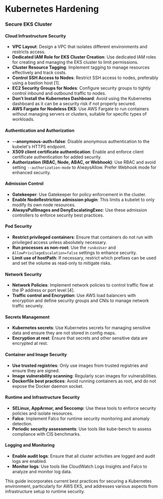 # Kubernetes Hardening

### Secure EKS Cluster

#### Cloud Infrastructure Security
- **VPC Layout**: Design a VPC that isolates different environments and restricts access.
- **Dedicated IAM Role for EKS Cluster Creation**: Use dedicated IAM roles for creating and managing the EKS cluster to limit permissions.
- **Cluster Resource Tagging**: Implement tagging to manage resources effectively and track costs.
- **Control SSH Access to Nodes**: Restrict SSH access to nodes, preferably using a bastion host [1].
- **EC2 Security Groups for Nodes**: Configure security groups to tightly control inbound and outbound traffic to nodes.
- **Don’t Install the Kubernetes Dashboard**: Avoid using the Kubernetes dashboard as it can be a security risk if not properly secured.
- **AWS Fargate for Nodeless EKS**: Use AWS Fargate to run containers without managing servers or clusters, suitable for specific types of workloads.

#### Authentication and Authorization
- **--anonymous-auth=false**: Disable anonymous authentication to the kubelet's HTTPS endpoint.
- **X509 client certificate authentication**: Enable and enforce client certificate authentication for added security.
- **Authorization (RBAC, Node, ABAC, or Webhook)**: Use RBAC and avoid setting `--authorization-mode` to AlwaysAllow. Prefer Webhook mode for enhanced security.

#### Admission Control
- **Gatekeeper**: Use Gatekeeper for policy enforcement in the cluster.
- **Enable NodeRestriction admission plugin**: This limits a kubelet to only modify its own node resources.
- **AlwaysPullImages and DenyEscalatingExec**: Use these admission controllers to enforce security best practices.

#### Pod Security
- **Restrict privileged containers**: Ensure that containers do not run with privileged access unless absolutely necessary.
- **Run processes as non-root**: Use the `runAsUser` and `AllowPrivilegeEscalation=false` settings to enhance security.
- **Limit use of hostPath**: If necessary, restrict which prefixes can be used and set the volume as read-only to mitigate risks.

#### Network Security
- **Network Policies**: Implement network policies to control traffic flow at the IP address or port level [4].
- **Traffic control and Encryption**: Use AWS load balancers with encryption and define security groups and CNIs to manage network traffic securely.

#### Secrets Management
- **Kubernetes secrets**: Use Kubernetes secrets for managing sensitive data and ensure they are not stored in config maps.
- **Encryption at rest**: Ensure that secrets and other sensitive data are encrypted at rest.

#### Container and Image Security
- **Use trusted registries**: Only use images from trusted registries and ensure they are signed.
- **Image vulnerability scanning**: Regularly scan images for vulnerabilities.
- **Dockerfile best practices**: Avoid running containers as root, and do not expose the Docker daemon socket.

#### Runtime and Infrastructure Security
- **SELinux, AppArmor, and Seccomp**: Use these tools to enforce security policies and isolate resources.
- **Falco**: Implement Falco for runtime security monitoring and anomaly detection.
- **Periodic security assessments**: Use tools like kube-bench to assess compliance with CIS benchmarks.

#### Logging and Monitoring
- **Enable audit logs**: Ensure that all cluster activities are logged and audit logs are enabled.
- **Monitor logs**: Use tools like CloudWatch Logs Insights and Falco to analyze and monitor log data.

This guide incorporates current best practices for securing a Kubernetes environment, particularly for AWS EKS, and addresses various aspects from infrastructure setup to runtime security.

